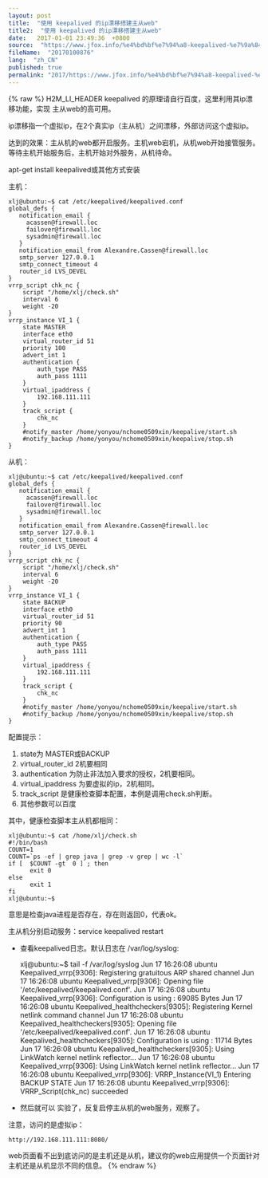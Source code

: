 ```yaml
---
layout: post
title:  "使用 keepalived 的ip漂移搭建主从web"
title2:  "使用 keepalived 的ip漂移搭建主从web"
date:   2017-01-01 23:49:36  +0800
source:  "https://www.jfox.info/%e4%bd%bf%e7%94%a8-keepalived-%e7%9a%84ip%e6%bc%82%e7%a7%bb%e6%90%ad%e5%bb%ba%e4%b8%bb%e4%bb%8eweb.html"
fileName:  "20170100876"
lang:  "zh_CN"
published: true
permalink: "2017/https://www.jfox.info/%e4%bd%bf%e7%94%a8-keepalived-%e7%9a%84ip%e6%bc%82%e7%a7%bb%e6%90%ad%e5%bb%ba%e4%b8%bb%e4%bb%8eweb.html"
---
```

{% raw %}
H2M_LI_HEADER keepalived 的原理请自行百度，这里利用其ip漂移功能，实现 主从web的高可用。

ip漂移指一个虚拟ip，在2个真实ip（主从机）之间漂移，外部访问这个虚拟ip。

达到的效果：主从机的web都开启服务。主机web宕机，从机web开始接管服务。等待主机开始服务后，主机开始对外服务，从机待命。

apt-get install keepalived或其他方式安装

主机：

    xlj@ubuntu:~$ cat /etc/keepalived/keepalived.conf 
    global_defs {
       notification_email {
         acassen@firewall.loc
         failover@firewall.loc
         sysadmin@firewall.loc
       }
       notification_email_from Alexandre.Cassen@firewall.loc
       smtp_server 127.0.0.1
       smtp_connect_timeout 4
       router_id LVS_DEVEL
    }
    vrrp_script chk_nc {
        script "/home/xlj/check.sh"
        interval 6 
        weight -20
    }
    vrrp_instance VI_1 {
        state MASTER 
        interface eth0
        virtual_router_id 51
        priority 100
        advert_int 1 
        authentication {
            auth_type PASS
            auth_pass 1111
        }
        virtual_ipaddress {
            192.168.111.111
        }
        track_script {
            chk_nc  
        }
        #notify_master /home/yonyou/nchome0509xin/keepalive/start.sh
        #notify_backup /home/yonyou/nchome0509xin/keepalive/stop.sh
    }

 从机：

    xlj@ubuntu:~$ cat /etc/keepalived/keepalived.conf 
    global_defs {
       notification_email {
         acassen@firewall.loc
         failover@firewall.loc
         sysadmin@firewall.loc
       }
       notification_email_from Alexandre.Cassen@firewall.loc
       smtp_server 127.0.0.1
       smtp_connect_timeout 4
       router_id LVS_DEVEL
    }
    vrrp_script chk_nc {
        script "/home/xlj/check.sh"
        interval 6 
        weight -20
    }
    vrrp_instance VI_1 {
        state BACKUP 
        interface eth0
        virtual_router_id 51
        priority 90 
        advert_int 1
        authentication {
            auth_type PASS
            auth_pass 1111
        }
        virtual_ipaddress {
            192.168.111.111
        }
        track_script {
            chk_nc  
        }
        #notify_master /home/yonyou/nchome0509xin/keepalive/start.sh
        #notify_backup /home/yonyou/nchome0509xin/keepalive/stop.sh
    }

配置提示：

1. state为 MASTER或BACKUP
2. virtual_router_id 2机要相同
3. authentication 为防止非法加入要求的授权，2机要相同。
4. virtual_ipaddress 为要虚拟的ip，2机相同。
5. track_script 是健康检查脚本配置，本例是调用check.sh判断。
6. 其他参数可以百度

其中，健康检查脚本主从机都相同：

    xlj@ubuntu:~$ cat /home/xlj/check.sh 
    #!/bin/bash
    COUNT=1
    COUNT=`ps -ef | grep java | grep -v grep | wc -l`
    if [  $COUNT -gt  0 ] ; then
          exit 0
    else
          exit 1
    fi
    xlj@ubuntu:~$ 

 意思是检查java进程是否存在，存在则返回0，代表ok。

主从机分别启动服务：service keepalived restart

- 查看keepalived日志。默认日志在 /var/log/syslog:

    xlj@ubuntu:~$ tail -f /var/log/syslog
    Jun 17 16:26:08 ubuntu Keepalived_vrrp[9306]: Registering gratuitous ARP shared channel
    Jun 17 16:26:08 ubuntu Keepalived_vrrp[9306]: Opening file '/etc/keepalived/keepalived.conf'.
    Jun 17 16:26:08 ubuntu Keepalived_vrrp[9306]: Configuration is using : 69085 Bytes
    Jun 17 16:26:08 ubuntu Keepalived_healthcheckers[9305]: Registering Kernel netlink command channel
    Jun 17 16:26:08 ubuntu Keepalived_healthcheckers[9305]: Opening file '/etc/keepalived/keepalived.conf'.
    Jun 17 16:26:08 ubuntu Keepalived_healthcheckers[9305]: Configuration is using : 11714 Bytes
    Jun 17 16:26:08 ubuntu Keepalived_healthcheckers[9305]: Using LinkWatch kernel netlink reflector...
    Jun 17 16:26:08 ubuntu Keepalived_vrrp[9306]: Using LinkWatch kernel netlink reflector...
    Jun 17 16:26:08 ubuntu Keepalived_vrrp[9306]: VRRP_Instance(VI_1) Entering BACKUP STATE
    Jun 17 16:26:08 ubuntu Keepalived_vrrp[9306]: VRRP_Script(chk_nc) succeeded

- 然后就可以 实验了，反复启停主从机的web服务，观察了。

注意，访问的是虚拟ip：

    http://192.168.111.111:8080/

web页面看不出到底访问的是主机还是从机，建议你的web应用提供一个页面针对主机还是从机显示不同的信息。
{% endraw %}